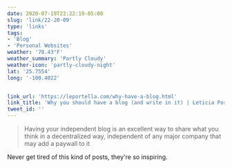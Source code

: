 ```yaml
---
date: 2020-07-19T22:22:19-05:00
slug: 'link/22-20-09'
type: 'links'
tags:
- 'Blog'
- 'Personal Websites'
weather: '78.43°F'
weather_summary: 'Partly Cloudy'
weather-icon: 'partly-cloudy-night'
lat: '25.7554'
long: '-100.4022'


link_url: 'https://leportella.com/why-have-a-blog.html'
link_title: 'Why you should have a blog (and write in it) | Leticia Portella'
tweet_id: ''
---
```

> Having your independent blog is an excellent way to share what you think in a decentralized way, independent of any major company that may add a paywall to it

Never get tired of this kind of posts, they're so inspiring.  